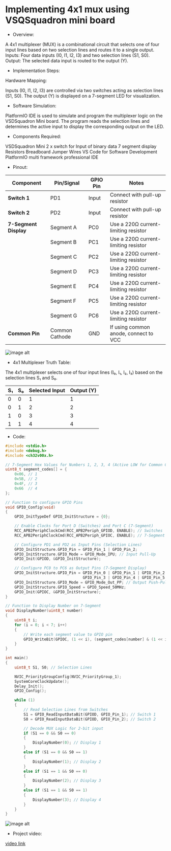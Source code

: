 # Implementing 4x1 mux using VSQSquadron mini board

- Overview:

A 4x1 multiplexer (MUX) is a combinational circuit that selects one of four input lines based on two selection lines and routes it to a single output.
Inputs: Four data inputs (I0, I1, I2, I3) and two selection lines (S1, S0).
Output: The selected data input is routed to the output (Y).

- Implementation Steps:

Hardware Mapping:

Inputs (I0, I1, I2, I3) are controlled via two switches acting as selection lines (S1, S0).
The output (Y) is displayed on a 7-segment LED for visualization.

- Software Simulation:

PlatformIO IDE is used to simulate and program the multiplexer logic on the VSDSquadron Mini board.
The program reads the selection lines and determines the active input to display the corresponding output on the LED.

- Components Required:

VSDSquadron Mini
2 x switch for Input of binary data
7 segment display
Resistors
Breadboard
Jumper Wires
VS Code for Software Development
PlatformIO multi framework professional IDE

- Pinout:

| **Component**           | **Pin/Signal**      | **GPIO Pin** | **Notes**                              |
|--------------------------|---------------------|--------------|-----------------------------------------|
| **Switch 1**            | PD1                | Input        | Connect with pull-up resistor          |
| **Switch 2**            | PD2                | Input        | Connect with pull-up resistor          |
| **7-Segment Display**   | Segment A          | PC0          | Use a 220Ω current-limiting resistor   |
|                          | Segment B          | PC1          | Use a 220Ω current-limiting resistor   |
|                          | Segment C          | PC2          | Use a 220Ω current-limiting resistor   |
|                          | Segment D          | PC3          | Use a 220Ω current-limiting resistor   |
|                          | Segment E          | PC4          | Use a 220Ω current-limiting resistor   |
|                          | Segment F          | PC5          | Use a 220Ω current-limiting resistor   |
|                          | Segment G          | PC6          | Use a 220Ω current-limiting resistor   |
| **Common Pin**          | Common Cathode     | GND          | If using common anode, connect to VCC |

![image alt](https://github.com/PyCoder369/VSDSquadron-Mini-research-internship/blob/dc52e2a379a99b3ed9a8d84cd153f68744b9654b/circuit_image.png)

- 4x1 Multiplexer Truth Table:

The 4x1 multiplexer selects one of four input lines (I₀, I₁, I₂, I₃) based on the selection lines S₁ and S₀.

| S₁ | S₀ | Selected Input | Output (Y) |
|----|----|----------------|------------|
|  0 |  0 | 1             | 1         |
|  0 |  1 | 2             | 2         |
|  1 |  0 | 3             | 3         |
|  1 |  1 | 4             | 4         |


- Code:

```c
#include <stdio.h>
#include <debug.h>
#include <ch32v00x.h>

// 7-Segment Hex Values for Numbers 1, 2, 3, 4 (Active LOW for Common Cathode)
uint8_t segment_codes[] = {
    0x06, // 1
    0x5B, // 2
    0x4F, // 3
    0x66  // 4
};

// Function to configure GPIO Pins
void GPIO_Config(void)
{
    GPIO_InitTypeDef GPIO_InitStructure = {0};

    // Enable Clocks for Port D (Switches) and Port C (7-Segment)
    RCC_APB2PeriphClockCmd(RCC_APB2Periph_GPIOD, ENABLE); // Switches
    RCC_APB2PeriphClockCmd(RCC_APB2Periph_GPIOC, ENABLE); // 7-Segment

    // Configure PD1 and PD2 as Input Pins (Selection Lines)
    GPIO_InitStructure.GPIO_Pin = GPIO_Pin_1 | GPIO_Pin_2;
    GPIO_InitStructure.GPIO_Mode = GPIO_Mode_IPU; // Input Pull-Up
    GPIO_Init(GPIOD, &GPIO_InitStructure);

    // Configure PC0 to PC6 as Output Pins (7-Segment Display)
    GPIO_InitStructure.GPIO_Pin = GPIO_Pin_0 | GPIO_Pin_1 | GPIO_Pin_2 |
                                  GPIO_Pin_3 | GPIO_Pin_4 | GPIO_Pin_5 | GPIO_Pin_6;
    GPIO_InitStructure.GPIO_Mode = GPIO_Mode_Out_PP; // Output Push-Pull
    GPIO_InitStructure.GPIO_Speed = GPIO_Speed_50MHz;
    GPIO_Init(GPIOC, &GPIO_InitStructure);
}

// Function to Display Number on 7-Segment
void DisplayNumber(uint8_t number)
{
    uint8_t i;
    for (i = 0; i < 7; i++)
    {
        // Write each segment value to GPIO pin
        GPIO_WriteBit(GPIOC, (1 << i), (segment_codes[number] & (1 << i)) ? Bit_SET : Bit_RESET);
    }
}

int main()
{
    uint8_t S1, S0; // Selection Lines

    NVIC_PriorityGroupConfig(NVIC_PriorityGroup_1);
    SystemCoreClockUpdate();
    Delay_Init();
    GPIO_Config();

    while (1)
    {
        // Read Selection Lines from Switches
        S1 = GPIO_ReadInputDataBit(GPIOD, GPIO_Pin_1); // Switch 1
        S0 = GPIO_ReadInputDataBit(GPIOD, GPIO_Pin_2); // Switch 2

        // Decode MUX Logic for 2-bit input
        if (S1 == 0 && S0 == 0)
        {
            DisplayNumber(0); // Display 1
        }
        else if (S1 == 0 && S0 == 1)
        {
            DisplayNumber(1); // Display 2
        }
        else if (S1 == 1 && S0 == 0)
        {
            DisplayNumber(2); // Display 3
        }
        else if (S1 == 1 && S0 == 1)
        {
            DisplayNumber(3); // Display 4
        }
    }
}

```
![image alt](https://github.com/PyCoder369/VSDSquadron-Mini-research-internship/blob/7a79e29a754cee738e5c4c925f05e33a054c394d/img.jpg)


- Project video:

[video link](https://drive.google.com/file/d/1Dw59QCXSQjPM-lWMM0FLk_V7L0x5yYKN/view?usp=sharing)
